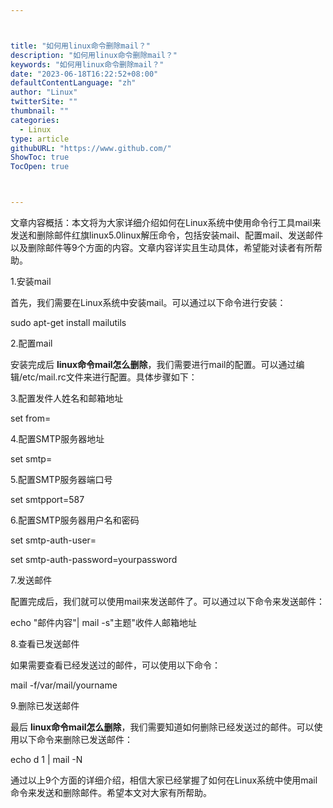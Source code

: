 ```yaml
---



title: "如何用linux命令删除mail？"
description: "如何用linux命令删除mail？"
keywords: "如何用linux命令删除mail？"
date: "2023-06-18T16:22:52+08:00"
defaultContentLanguage: "zh"
author: "Linux"
twitterSite: ""
thumbnail: ""
categories:
  - Linux
type: article
githubURL: "https://www.github.com/"
ShowToc: true
TocOpen: true



---
```


文章内容概括：本文将为大家详细介绍如何在Linux系统中使用命令行工具mail来发送和删除邮件红旗linux5.0linux解压命令，包括安装mail、配置mail、发送邮件以及删除邮件等9个方面的内容。文章内容详实且生动具体，希望能对读者有所帮助。

1.安装mail

首先，我们需要在Linux系统中安装mail。可以通过以下命令进行安装：

sudo apt-get install mailutils

2.配置mail

安装完成后 **linux命令mail怎么删除**，我们需要进行mail的配置。可以通过编辑/etc/mail.rc文件来进行配置。具体步骤如下：

3.配置发件人姓名和邮箱地址

set from=

4.配置SMTP服务器地址

set smtp=

5.配置SMTP服务器端口号

set smtpport=587

6.配置SMTP服务器用户名和密码

set smtp-auth-user=

set smtp-auth-password=yourpassword

7.发送邮件

配置完成后，我们就可以使用mail来发送邮件了。可以通过以下命令来发送邮件：

echo "邮件内容"| mail -s"主题"收件人邮箱地址

8.查看已发送邮件

如果需要查看已经发送过的邮件，可以使用以下命令：

mail -f/var/mail/yourname

9.删除已发送邮件

最后 **linux命令mail怎么删除**，我们需要知道如何删除已经发送过的邮件。可以使用以下命令来删除已发送邮件：

echo d 1 | mail -N

通过以上9个方面的详细介绍，相信大家已经掌握了如何在Linux系统中使用mail命令来发送和删除邮件。希望本文对大家有所帮助。
